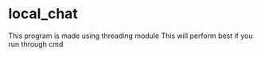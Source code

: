 # local_chat
This program is made using threading module
This will perform best if you run through cmd
